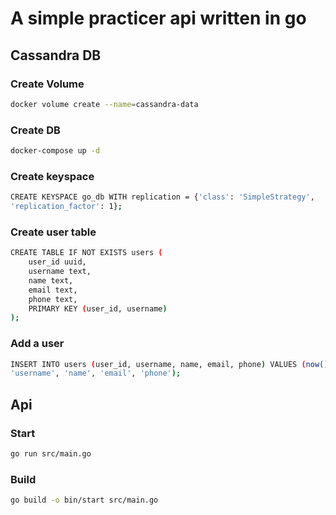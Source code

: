 # A simple practicer api written in go

## Cassandra DB
### Create Volume
``` bash
docker volume create --name=cassandra-data
```

### Create DB
``` bash
docker-compose up -d
```

### Create keyspace
``` bash
CREATE KEYSPACE go_db WITH replication = {'class': 'SimpleStrategy',
'replication_factor': 1};
```

### Create user table
``` bash
CREATE TABLE IF NOT EXISTS users (
    user_id uuid,
    username text,
    name text,
    email text,
    phone text,
    PRIMARY KEY (user_id, username)
);
```

### Add a user 
``` bash
INSERT INTO users (user_id, username, name, email, phone) VALUES (now(),
'username', 'name', 'email', 'phone');
```

## Api
### Start
``` bash
go run src/main.go
```

### Build
``` bash
go build -o bin/start src/main.go
```

